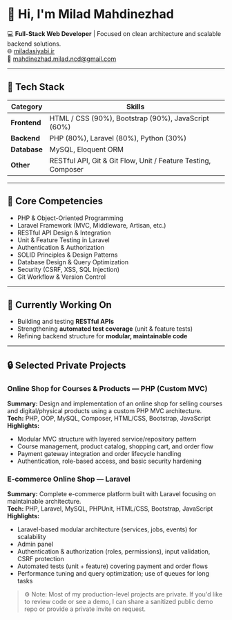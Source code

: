 # 👋 Hi, I'm Milad Mahdinezhad  

💻 **Full-Stack Web Developer** | Focused on clean architecture and scalable backend solutions.  
🌐 [miladasiyabi.ir](https://miladasiyabi.ir)  
📧 [mahdinezhad.milad.ncd@gmail.com](mailto:mahdinezhad.milad.ncd@gmail.com)  

---

## 🚀 Tech Stack

| Category | Skills |
|-----------|--------|
| **Frontend** | HTML / CSS (90%), Bootstrap (90%), JavaScript (60%) |
| **Backend** | PHP (80%), Laravel (80%), Python (30%) |
| **Database** | MySQL, Eloquent ORM |
| **Other** | RESTful API, Git & Git Flow, Unit / Feature Testing, Composer |

---

## 🧠 Core Competencies

- PHP & Object-Oriented Programming  
- Laravel Framework (MVC, Middleware, Artisan, etc.)  
- RESTful API Design & Integration  
- Unit & Feature Testing in Laravel  
- Authentication & Authorization  
- SOLID Principles & Design Patterns  
- Database Design & Query Optimization  
- Security (CSRF, XSS, SQL Injection)  
- Git Workflow & Version Control  

---

## 🧩 Currently Working On

- Building and testing **RESTful APIs**  
- Strengthening **automated test coverage** (unit & feature tests)  
- Refining backend structure for **modular, maintainable code**

---

## 🔒 Selected Private Projects

### Online Shop for Courses & Products — PHP (Custom MVC)
**Summary:** Design and implementation of an online shop for selling courses and digital/physical products using a custom PHP MVC architecture.  
**Tech:** PHP, OOP, MySQL, Composer, HTML/CSS, Bootstrap, JavaScript  
**Highlights:**
- Modular MVC structure with layered service/repository pattern  
- Course management, product catalog, shopping cart, and order flow  
- Payment gateway integration and order lifecycle handling  
- Authentication, role-based access, and basic security hardening  

### E-commerce Online Shop — Laravel
**Summary:** Complete e-commerce platform built with Laravel focusing on maintainable architecture.  
**Tech:** PHP, Laravel, MySQL, PHPUnit, HTML/CSS, Bootstrap, JavaScript
**Highlights:**
- Laravel-based modular architecture (services, jobs, events) for scalability  
- Admin panel  
- Authentication & authorization (roles, permissions), input validation, CSRF protection  
- Automated tests (unit + feature) covering payment and order flows  
- Performance tuning and query optimization; use of queues for long tasks

> ⚙️ Note: Most of my production-level projects are private. If you'd like to review code or see a demo, I can share a sanitized public demo repo or provide a private invite on request.

